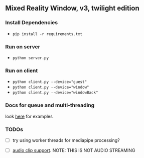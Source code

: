 
## Mixed Reality Window, v3, twilight edition


### Install Dependencies
- `pip install -r requirements.txt`


### Run on server
- `python server.py`


### Run on client
- `python client.py --device="guest"`
- `python client.py --device="window"`
- `python client.py --device="windowBack"`



### Docs for queue and multi-threading
look [here](https://docs.python.org/3/library/queue.html#queue.Queue.join) for examples



### TODOs
- [ ] try using worker threads for mediapipe processing?
- [ ] [audio clip support](https://github.com/jeffbass/imagezmq/issues/66). NOTE: THIS IS NOT AUDIO STREAMING


